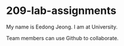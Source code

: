 # 209-lab-assignments

My name is Eedong Jeong. I am at University.

Team members can use Github to collaborate.
